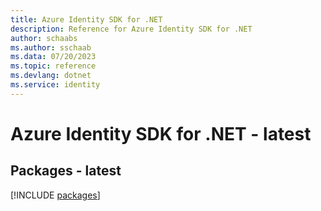 ```yaml
---
title: Azure Identity SDK for .NET
description: Reference for Azure Identity SDK for .NET
author: schaabs
ms.author: sschaab
ms.data: 07/20/2023
ms.topic: reference
ms.devlang: dotnet
ms.service: identity
---
```

# Azure Identity SDK for .NET - latest
## Packages - latest
[!INCLUDE [packages](identity-index.md)]